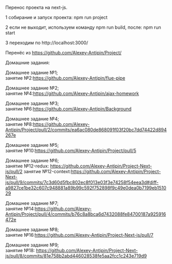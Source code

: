 Перенос проекта на next-js.

1 собирание и запуск проекта: npm run project

2 если не выходит, используем команду 
  npm run build, после: npm run start

3 переходим по http://localhost:3000/

Перенёс из https://github.com/Alexey-Antipin/Project/

Домашние задания:

Домашнее задание №1;<br/>
занятие №2:https://github.com/Alexey-Antipin/flue-pipe

Домашнее задание №2;<br/>
занятие №4:https://github.com/Alexey-Antipin/ajax-homework

Домашнее задание №3;<br/>
занятие №6:https://github.com/Alexey-Antipin/Background

Домашнее задание №4;<br/>
занятие №8:https://github.com/Alexey-Antipin/Project/pull/2/commits/ea6ac080de868091f03f20bc7dd74422d894267e

Домашнее задание №5;<br/>
занятие №10:https://github.com/Alexey-Antipin/Project/pull/5

Домашнее задание №6;<br/>
занятие №12-redux: https://github.com/Alexey-Antipin/Project-Next-js/pull/2
занятие №12-context:https://github.com/Alexey-Antipin/Project-Next-js/pull/9/commits/7c3d60d5fbc802ec8f013e03f3e74258f54eea3d#diff-a9827ce1be32c607c948881a89b99c592f752898f9c49e0dea0b7199eb151029

Домашнее задание №7;<br/>
занятие №14:https://github.com/Alexey-Antipin/Project/pull/4/commits/b76c8a8bca6d7432088fe84700187a925916472e

Домашнее задание №8;<br/>
занятие №16:https://github.com/Alexey-Antipin/Project-Next-js/pull/7

Домашнее задание №9;<br/>
занятие №18: https://github.com/Alexey-Antipin/Project-Next-js/pull/8/commits/81e758b2abd446028538fe5aa2fcc1c243e719d9
